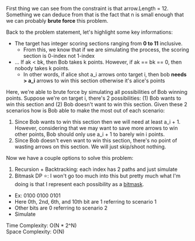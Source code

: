 First thing we can see from the constraint is that arrow.Length = 12. Something we can deduce from that is the fact that n is small enough that we can probably **brute force** this problem.

Back to the problem statement, let's highlight some key informations:
- The target has integer scoring sections ranging from **0 to 11** inclusive.
  - From this, we know that if we are simulating the process, the scoring section is 0-index not 1-index
- ... If ak < bk, then Bob takes k points. However, if ak == bk == 0, then nobody takes k points.
  - In other words, if alice shot a_i arrows onto target i, then bob **needs > a_i** arrows to win this section otherwise it's alice's points
  
Here, we're able to brute force by simulating all possibilities of Bob winning points. Suppose we're on target i, there's 2 possibilities: (1) Bob wants to win this section and (2) Bob doesn't want to win this section. Given these 2 scenarios how is Bob able to make the most out of each scenario:
1. Since Bob wants to win this section then we will need at least a_i + 1. However, considering that we may want to save more arrows to win other points, Bob should only use a_i + 1 to barely win i points.
2. Since Bob doesn't even want to win this section, there's no point of wasting arrows on this section. We will just skip/shoot nothing.

Now we have a couple options to solve this problem:
1. Recursion + Backtracking: each index has 2 paths and just simulate
2. Bitmask DP ⭐: I won't go too much into this but pretty much what I'm doing is that I represent each possibility as a [bitmask](https://www.geeksforgeeks.org/what-is-bitmasking/).
  - Ex: 0100 0100 0101
  - Here 0th, 2nd, 6th, and 10th bit are 1 referring to scenario 1
  - Other bits are 0 referring to scenario 2
  - Simulate

Time Complexity: O(N * 2^N) \
Space Complexity: O(N)